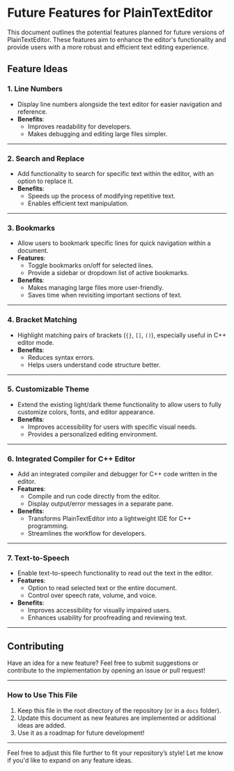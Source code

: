 # Future Features for PlainTextEditor

This document outlines the potential features planned for future versions of PlainTextEditor. These features aim to enhance the editor's functionality and provide users with a more robust and efficient text editing experience.

## Feature Ideas

### 1. Line Numbers
- Display line numbers alongside the text editor for easier navigation and reference.
- **Benefits**: 
  - Improves readability for developers.
  - Makes debugging and editing large files simpler.

---

### 2. Search and Replace
- Add functionality to search for specific text within the editor, with an option to replace it.
- **Benefits**: 
  - Speeds up the process of modifying repetitive text.
  - Enables efficient text manipulation.

---

### 3. Bookmarks
- Allow users to bookmark specific lines for quick navigation within a document.
- **Features**: 
  - Toggle bookmarks on/off for selected lines.
  - Provide a sidebar or dropdown list of active bookmarks.
- **Benefits**: 
  - Makes managing large files more user-friendly.
  - Saves time when revisiting important sections of text.

---

### 4. Bracket Matching
- Highlight matching pairs of brackets (`{}`, `[]`, `()`), especially useful in C++ editor mode.
- **Benefits**: 
  - Reduces syntax errors.
  - Helps users understand code structure better.

---

### 5. Customizable Theme
- Extend the existing light/dark theme functionality to allow users to fully customize colors, fonts, and editor appearance.
- **Benefits**: 
  - Improves accessibility for users with specific visual needs.
  - Provides a personalized editing environment.

---

### 6. Integrated Compiler for C++ Editor
- Add an integrated compiler and debugger for C++ code written in the editor.
- **Features**: 
  - Compile and run code directly from the editor.
  - Display output/error messages in a separate pane.
- **Benefits**: 
  - Transforms PlainTextEditor into a lightweight IDE for C++ programming.
  - Streamlines the workflow for developers.

---

### 7. Text-to-Speech
- Enable text-to-speech functionality to read out the text in the editor.
- **Features**: 
  - Option to read selected text or the entire document.
  - Control over speech rate, volume, and voice.
- **Benefits**: 
  - Improves accessibility for visually impaired users.
  - Enhances usability for proofreading and reviewing text.

---

## Contributing
Have an idea for a new feature? Feel free to submit suggestions or contribute to the implementation by opening an issue or pull request!

---

### How to Use This File
1. Keep this file in the root directory of the repository (or in a `docs` folder).
2. Update this document as new features are implemented or additional ideas are added.
3. Use it as a roadmap for future development!

---

Feel free to adjust this file further to fit your repository’s style! Let me know if you'd like to expand on any feature ideas.
